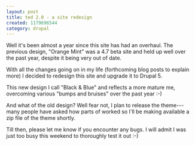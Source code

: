 ```yaml
--- 
layout: post
title: ted 2.0 - a site redesign
created: 1179696544
category: drupal
---
```

Well it's been almost a year since this site has had an overhaul. The previous design, "Orange Mint" was a 4.7 beta site and held up well over the past year, despite it being very out of date.

With all the changes going on in my life (forthcoming blog posts to explain more) I decided to redesign this site and upgrade it to Drupal 5.

This new design I call "Black & Blue" and reflects a more mature me, overcoming various "bumps and bruises" over the past year :-)

And what of the old design? Well fear not, I plan to release the theme---many people have asked how parts of worked so I'll be making available a zip file of the theme shortly.

Till then, please let me know if you encounter any bugs. I will admit I was just too busy this weekend to thoroughly test it out :-)

